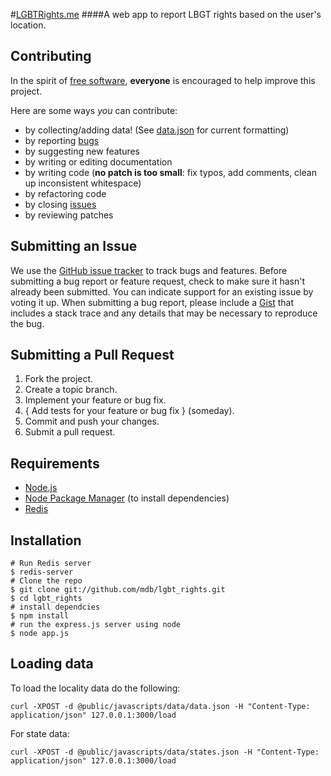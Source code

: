 #[LGBTRights.me](LGBTrights.me)
####A web app to report LBGT rights based on the user's location.

## <a name="contributing"></a>Contributing
In the spirit of [free software][free-sw], **everyone** is encouraged to help
improve this project.

[free-sw]: http://www.fsf.org/licensing/essays/free-sw.html

Here are some ways *you* can contribute:

* by collecting/adding data! (See [data.json](https://github.com/mdb/lgbt_rights/blob/master/public/javascripts/data/data.json) for current formatting)
* by reporting [bugs][issues]
* by suggesting new features
* by writing or editing documentation
* by writing code (**no patch is too small**: fix typos, add comments, clean up
  inconsistent whitespace)
* by refactoring code
* by closing [issues][]
* by reviewing patches

[issues]: https://github.com/mdb/lgbt_rights/issues

## <a name="issues"></a>Submitting an Issue
We use the [GitHub issue tracker][issues] to track bugs and features. Before
submitting a bug report or feature request, check to make sure it hasn't
already been submitted. You can indicate support for an existing issue by
voting it up. When submitting a bug report, please include a [Gist][] that
includes a stack trace and any details that may be necessary to reproduce the
bug. 

[gist]: https://gist.github.com/

## <a name="pulls"></a>Submitting a Pull Request
1. Fork the project.
2. Create a topic branch.
3. Implement your feature or bug fix.
4. { Add tests for your feature or bug fix } (someday).
5. Commit and push your changes.
6. Submit a pull request.

## Requirements
- [Node.js](http://nodejs.org)
- [Node Package Manager](http://npmjs.org) (to install dependencies)
- [Redis](http://redis.io)

## Installation
	# Run Redis server
	$ redis-server
	# Clone the repo
	$ git clone git://github.com/mdb/lgbt_rights.git
	$ cd lgbt_rights
	# install dependcies
	$ npm install
	# run the express.js server using node
	$ node app.js
	

## Loading data
To load the locality data do the following:

    curl -XPOST -d @public/javascripts/data/data.json -H "Content-Type: application/json" 127.0.0.1:3000/load

For state data:

    curl -XPOST -d @public/javascripts/data/states.json -H "Content-Type: application/json" 127.0.0.1:3000/load
